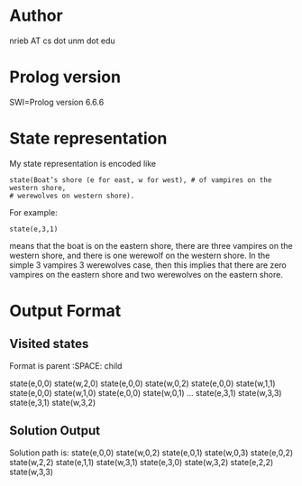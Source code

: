 Author
======
nrieb AT cs dot unm dot edu

Prolog version
==============
SWI=Prolog version 6.6.6

State representation
====================
My state representation is encoded like

    state(Boat’s shore (e for east, w for west), # of vampires on the western shore,
    # werewolves on western shore).

For example:

    state(e,3,1)

means that the boat is on the eastern shore, there are three vampires on the western shore, and there is one werewolf on the western shore.  In the simple 3 vampires 3 werewolves case, then this implies that there are zero vampires on the eastern shore and two werewolves on the eastern shore.

Output Format
=============
Visited states
--------------
Format is
parent :SPACE: child

state(e,0,0) state(w,2,0) 
state(e,0,0) state(w,0,2) 
state(e,0,0) state(w,1,1) 
state(e,0,0) state(w,1,0) 
state(e,0,0) state(w,0,1)
...
state(e,3,1) state(w,3,3) 
state(e,3,1) state(w,3,2) 

Solution Output
---------------
Solution path is: 
state(e,0,0)
state(w,0,2)
state(e,0,1)
state(w,0,3)
state(e,0,2)
state(w,2,2)
state(e,1,1)
state(w,3,1)
state(e,3,0)
state(w,3,2)
state(e,2,2)
state(w,3,3)

